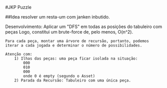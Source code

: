 #JKP Puzzle

##Idea resolver um resta-um com janken inbutido.

Desenvolvimento:
    Aplicar um "DFS" em todas as posições do tabuleiro com peças
    Logo, constitui um brute-force de, pelo menos, O(n^2).

    Para cada peça, montar uma árvore de recursão, portanto, podemos
    iterar a cada jogada e determinar o número de possibilidades.

    Atenção com:
        1) Ilhas das peças: uma peça ficar isolada na situação:
            000
            010
            000
            onde 0 é empty (segundo o Asset)
        2) Parada da Recursão: Tabuleiro com uma única peça.
